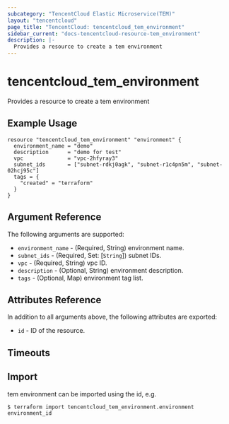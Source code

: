 ```yaml
---
subcategory: "TencentCloud Elastic Microservice(TEM)"
layout: "tencentcloud"
page_title: "TencentCloud: tencentcloud_tem_environment"
sidebar_current: "docs-tencentcloud-resource-tem_environment"
description: |-
  Provides a resource to create a tem environment
---
```


# tencentcloud_tem_environment

Provides a resource to create a tem environment

## Example Usage

```hcl
resource "tencentcloud_tem_environment" "environment" {
  environment_name = "demo"
  description      = "demo for test"
  vpc              = "vpc-2hfyray3"
  subnet_ids       = ["subnet-rdkj0agk", "subnet-r1c4pn5m", "subnet-02hcj95c"]
  tags = {
    "created" = "terraform"
  }
}
```

## Argument Reference

The following arguments are supported:

* `environment_name` - (Required, String) environment name.
* `subnet_ids` - (Required, Set: [`String`]) subnet IDs.
* `vpc` - (Required, String) vpc ID.
* `description` - (Optional, String) environment description.
* `tags` - (Optional, Map) environment tag list.

## Attributes Reference

In addition to all arguments above, the following attributes are exported:

* `id` - ID of the resource.



## Timeouts

<no value>


## Import

tem environment can be imported using the id, e.g.
```
$ terraform import tencentcloud_tem_environment.environment environment_id
```

